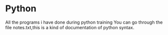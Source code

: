 # Python
All the programs i have done during python training
You can go through the file notes.txt,this is a kind of documentation of python syntax.
